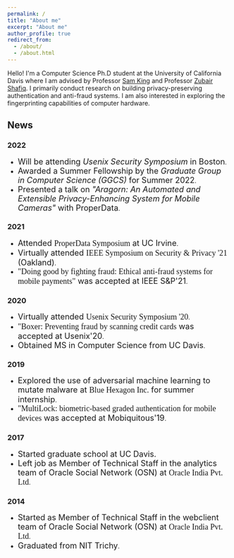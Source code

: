 ```yaml
---
permalink: /
title: "About me"
excerpt: "About me"
author_profile: true
redirect_from: 
  - /about/
  - /about.html
---
```



Hello! I'm a Computer Science Ph.D student at the University of California Davis where I am advised by Professor [Sam King](https://bob.cs.ucdavis.edu/) and Professor [Zubair Shafiq](https://web.cs.ucdavis.edu/~zubair/). I primarily conduct research on building privacy-preserving authentication and anti-fraud systems. I am also interested in exploring the fingerprinting capabilities of computer hardware.

## News

### 2022 
- <span style="font-size:18px;">Will be attending *Usenix Security Symposium* in Boston</span>.
- <span style="font-size:18px;">Awarded a Summer Fellowship by the *Graduate Group in Computer Science (GGCS)* for Summer 2022</span>.
- <span style="font-size:18px;">Presented a talk on *"Aragorn: An Automated and Extensible Privacy-Enhancing System for Mobile Cameras"* with ProperData</span>.

### 2021
- <span style="font-size:18px;">Attended <span style="font-family:Papyrus;">ProperData Symposium</span> at UC Irvine</span>.
- <span style="font-size:18px;">Virtually attended <span style="font-family:Papyrus;">IEEE Symposium on Security & Privacy '21</span> (Oakland)</span>.
- <span style="font-size:18px;"><span style="font-family:Papyrus;">"Doing good by fighting fraud: Ethical anti-fraud systems for mobile payments"</span> was accepted at IEEE S&P'21</span>.

### 2020
- <span style="font-size:18px;">Virtually attended <span style="font-family:Papyrus;">Usenix Security Symposium '20</span></span>.
- <span style="font-size:18px;"><span style="font-family:Papyrus;">"Boxer: Preventing fraud by scanning credit cards</span> was accepted at Usenix'20</span>.
- <span style="font-size:18px;">Obtained MS in Computer Science from UC Davis</span>.

### 2019
- <span style="font-size:18px;">Explored the use of adversarial machine learning to mutate malware at <span style="font-family:Papyrus;">Blue Hexagon Inc.</span> for summer internship</span>.
- <span style="font-size:18px;"><span style="font-family:Papyrus;">"MultiLock: biometric-based graded authentication for mobile devices</span> was accepted at Mobiquitous'19</span>.

### 2017
- <span style="font-size:18px;">Started graduate school at UC Davis.</span>
- <span style="font-size:18px;">Left job as Member of Technical Staff in the analytics team of Oracle Social Network (OSN) at <span style="font-family:Papyrus;">Oracle India Pvt. Ltd</span></span>.

### 2014
- <span style="font-size:18px;">Started as Member of Technical Staff in the webclient team of Oracle Social Network (OSN) at <span style="font-family:Papyrus;">Oracle India Pvt. Ltd</span></span>.
- <span style="font-size:18px;">Graduated from NIT Trichy</span>.